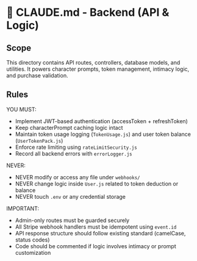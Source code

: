 # 🔧 CLAUDE.md - Backend (API & Logic)

## Scope

This directory contains API routes, controllers, database models, and utilities.
It powers character prompts, token management, intimacy logic, and purchase validation.

## Rules

YOU MUST:

* Implement JWT-based authentication (accessToken + refreshToken)
* Keep characterPrompt caching logic intact
* Maintain token usage logging (`TokenUsage.js`) and user token balance (`UserTokenPack.js`)
* Enforce rate limiting using `rateLimitSecurity.js`
* Record all backend errors with `errorLogger.js`

NEVER:

* NEVER modify or access any file under `webhooks/`
* NEVER change logic inside `User.js` related to token deduction or balance
* NEVER touch `.env` or any credential storage

IMPORTANT:

* Admin-only routes must be guarded securely
* All Stripe webhook handlers must be idempotent using `event.id`
* API response structure should follow existing standard (camelCase, status codes)
* Code should be commented if logic involves intimacy or prompt customization
